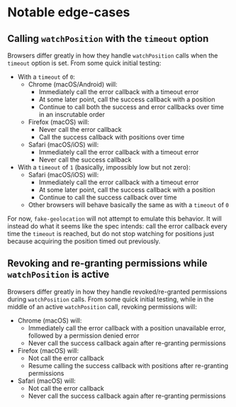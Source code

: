 # Notable edge-cases

## Calling `watchPosition` with the `timeout` option

Browsers differ greatly in how they handle `watchPosition` calls when the
`timeout` option is set. From some quick initial testing:

- With a `timeout` of `0`:
  - Chrome (macOS/Android) will:
    - Immediately call the error callback with a timeout error
    - At some later point, call the success callback with a position
    - Continue to call both the success and error callbacks over time in an
      inscrutable order
  - Firefox (macOS) will:
    - Never call the error callback
    - Call the success callback with positions over time
  - Safari (macOS/iOS) will:
    - Immediately call the error callback with a timeout error
    - Never call the success callback
- With a `timeout` of `1` (basically, impossibly low but not zero):
  - Safari (macOS/iOS) will:
    - Immediately call the error callback with a timeout error
    - At some later point, call the success callback with a position
    - Continue to call the success callback over time
  - Other browsers will behave basically the same as with a `timeout` of `0`

For now, `fake-geolocation` will not attempt to emulate this behavior. It will
instead do what it seems like the spec intends: call the error callback every
time the `timeout` is reached, but do not stop watching for positions just
because acquiring the position timed out previously.

## Revoking and re-granting permissions while `watchPosition` is active

Browsers differ greatly in how they handle revoked/re-granted permissions during
`watchPosition` calls. From some quick initial testing, while in the middle of
an active `watchPosition` call, revoking permissions will:

- Chrome (macOS) will:
  - Immediately call the error callback with a position unavailable error,
    followed by a permission denied error
  - Never call the success callback again after re-granting permissions
- Firefox (macOS) will:
  - Not call the error callback
  - Resume calling the success callback with positions after re-granting
    permissions
- Safari (macOS) will:
  - Not call the error callback
  - Never call the success callback again after re-granting permissions
